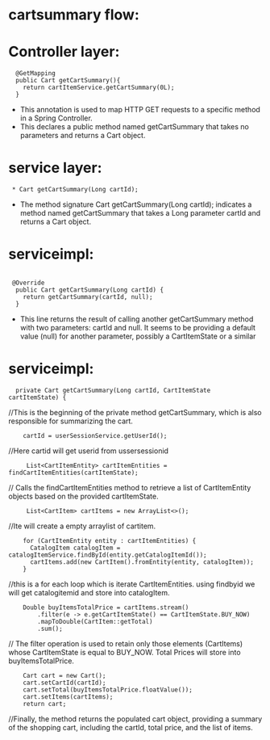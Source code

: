 # cartsummary flow:
# Controller layer:
```
  @GetMapping
  public Cart getCartSummary(){
    return cartItemService.getCartSummary(0L);
  }
```
* This annotation is used to map HTTP GET requests to a specific method in a Spring Controller.
* This declares a public method named getCartSummary that takes no parameters and returns a Cart object.
# service layer:
```
 * Cart getCartSummary(Long cartId);
```
* The method signature Cart getCartSummary(Long cartId); indicates a method named getCartSummary that takes a Long parameter cartId and returns a Cart object.
# serviceimpl:
```

 @Override
  public Cart getCartSummary(Long cartId) {
    return getCartSummary(cartId, null);
  }
```
  
* This line returns the result of calling another getCartSummary method with two parameters: cartId and null. It seems to be providing a default value (null) for another parameter, possibly a CartItemState or a similar
# serviceimpl:
```
  private Cart getCartSummary(Long cartId, CartItemState cartItemState) {
```
//This is the beginning of the private method getCartSummary, which is also responsible for summarizing the cart.
```
    cartId = userSessionService.getUserId();
```
//Here cartid will get userid from ussersessionid
```
     List<CartItemEntity> cartItemEntities = findCartItemEntities(cartItemState);
```
// Calls the findCartItemEntities method to retrieve a list of CartItemEntity objects based on the provided cartItemState.
```
     List<CartItem> cartItems = new ArrayList<>();
```
//Ite will create a empty arraylist of cartitem.

```
    for (CartItemEntity entity : cartItemEntities) {
      CatalogItem catalogItem = catalogItemService.findById(entity.getCatalogItemId());
      cartItems.add(new CartItem().fromEntity(entity, catalogItem));
    }
```
//this is a  for each loop which is iterate CartItemEntities. using findbyid we will get catalogitemid and store into catalogItem.

```
    Double buyItemsTotalPrice = cartItems.stream()
        .filter(e -> e.getCartItemState() == CartItemState.BUY_NOW)
        .mapToDouble(CartItem::getTotal)
        .sum();
```
 // The filter operation is used to retain only those elements (CartItems) whose CartItemState is equal to BUY_NOW. Total Prices will store into buyItemsTotalPrice.
```
    Cart cart = new Cart();
    cart.setCartId(cartId);
    cart.setTotal(buyItemsTotalPrice.floatValue());
    cart.setItems(cartItems);
    return cart;
```
//Finally, the method returns the populated cart object, providing a summary of the shopping cart, including the cartId, total price, and the list of items.
  
